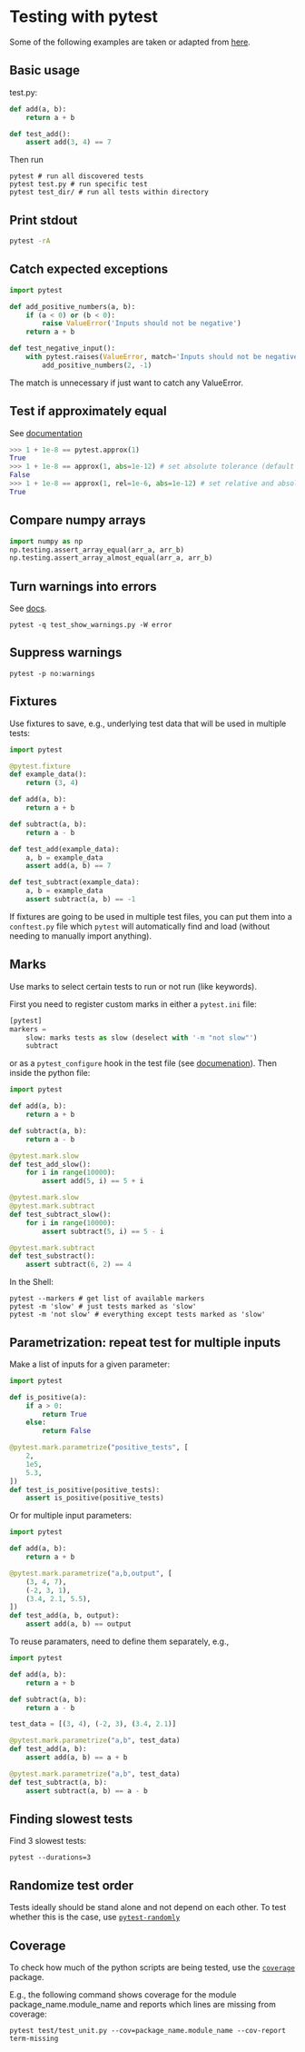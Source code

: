# Testing with pytest

Some of the following examples are taken or adapted from [here](https://realpython.com/pytest-python-testing/).

## Basic usage

test.py:
```python
def add(a, b):
    return a + b

def test_add():
    assert add(3, 4) == 7
```
Then run 
```Shell
pytest # run all discovered tests
pytest test.py # run specific test
pytest test_dir/ # run all tests within directory
```

## Print stdout
```bash
pytest -rA
```

## Catch expected exceptions
```python
import pytest

def add_positive_numbers(a, b):
    if (a < 0) or (b < 0):
        raise ValueError('Inputs should not be negative')
    return a + b

def test_negative_input():
    with pytest.raises(ValueError, match='Inputs should not be negative'):
        add_positive_numbers(2, -1)
```
The match is unnecessary if just want to catch any ValueError.

## Test if approximately equal
See [documentation](https://docs.pytest.org/en/latest/reference.html#pytest-approx)
```python
>>> 1 + 1e-8 == pytest.approx(1)
True
>>> 1 + 1e-8 == approx(1, abs=1e-12) # set absolute tolerance (default = 1e-12)
False
>>> 1 + 1e-8 == approx(1, rel=1e-6, abs=1e-12) # set relative and absolute tolerance (default = 1e-6, 1e-12)
True
```

## Compare numpy arrays

```python
import numpy as np
np.testing.assert_array_equal(arr_a, arr_b)
np.testing.assert_array_almost_equal(arr_a, arr_b)
```

## Turn warnings into errors

See [docs](https://docs.pytest.org/en/stable/warnings.html).
```Shell
pytest -q test_show_warnings.py -W error
```

## Suppress warnings

```Shell
pytest -p no:warnings
```

## Fixtures

Use fixtures to save, e.g., underlying test data that will be used in multiple tests:
```python
import pytest

@pytest.fixture
def example_data():
    return (3, 4)

def add(a, b):
    return a + b

def subtract(a, b):
    return a - b

def test_add(example_data):
    a, b = example_data
    assert add(a, b) == 7

def test_subtract(example_data):
    a, b = example_data
    assert subtract(a, b) == -1
```
If fixtures are going to be used in multiple test files, you can put them into a `conftest.py` file which `pytest` will automatically find and load (without needing to manually import anything).

## Marks
Use marks to select certain tests to run or not run (like keywords).

First you need to register custom marks in either a `pytest.ini` file:
```python
[pytest]
markers = 
    slow: marks tests as slow (deselect with '-m "not slow"')
    subtract
```
or as a `pytest_configure` hook in the test file (see [documenation](https://docs.pytest.org/en/stable/mark.html)).
Then inside the python file:
```python
import pytest

def add(a, b):
    return a + b

def subtract(a, b):
    return a - b

@pytest.mark.slow
def test_add_slow():
    for i in range(10000):
        assert add(5, i) == 5 + i

@pytest.mark.slow
@pytest.mark.subtract
def test_subtract_slow():
    for i in range(10000):
        assert subtract(5, i) == 5 - i

@pytest.mark.subtract
def test_substract():
    assert subtract(6, 2) == 4
```
In the Shell:
```Shell
pytest --markers # get list of available markers
pytest -m 'slow' # just tests marked as 'slow'
pytest -m 'not slow' # everything except tests marked as 'slow'
```

## Parametrization: repeat test for multiple inputs

Make a list of inputs for a given parameter:
```python
import pytest

def is_positive(a):
    if a > 0:
        return True
    else:
        return False

@pytest.mark.parametrize("positive_tests", [
    2,
    1e5,
    5.3,
])
def test_is_positive(positive_tests):
    assert is_positive(positive_tests)
```

Or for multiple input parameters:
```python
import pytest

def add(a, b):
    return a + b

@pytest.mark.parametrize("a,b,output", [
    (3, 4, 7),
    (-2, 3, 1),
    (3.4, 2.1, 5.5),
])
def test_add(a, b, output):
    assert add(a, b) == output
```

To reuse paramaters, need to define them separately, e.g.,
```python
import pytest

def add(a, b):
    return a + b

def subtract(a, b):
    return a - b

test_data = [(3, 4), (-2, 3), (3.4, 2.1)]

@pytest.mark.parametrize("a,b", test_data)
def test_add(a, b):
    assert add(a, b) == a + b

@pytest.mark.parametrize("a,b", test_data)
def test_subtract(a, b):
    assert subtract(a, b) == a - b
```

## Finding slowest tests

Find 3 slowest tests:
```Shell
pytest --durations=3
```

## Randomize test order

Tests ideally should be stand alone and not depend on each other. To test whether this is the case, use [`pytest-randomly`](https://github.com/pytest-dev/pytest-randomly)

## Coverage

To check how much of the python scripts are being tested, use the [`coverage`](https://coverage.readthedocs.io/en/coverage-5.2.1/) package.

E.g., the following command shows coverage for the module package_name.module_name and reports which lines are missing from coverage:
```Shell
pytest test/test_unit.py --cov=package_name.module_name --cov-report term-missing
```
